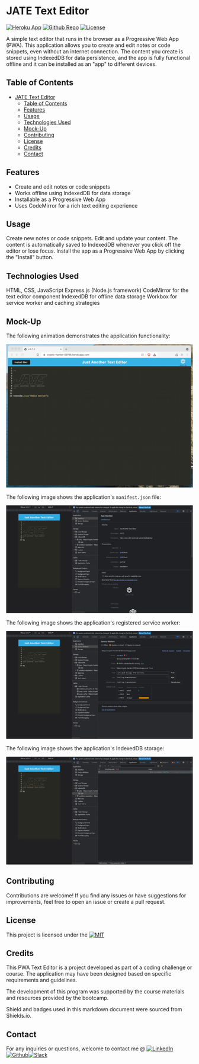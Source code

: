 # JATE Text Editor

 

[![Heroku App](https://img.shields.io/badge/Heroku-Deployed-blueviolet?logo=heroku)](https://jate-text-editor-pwa-bbf3bbfe2365.herokuapp.com/)
[![Github Repo](https://img.shields.io/badge/GitHub_Project_Board-Deployed-blue?logo=github)](https://github.com/jenho-webdev/JATE_Text_Editor)
[![License](https://img.shields.io/badge/License-MIT-blue.svg)](https://github.com/jenho-webdev/Jate_Text_Editor/blob/main/LICENSE)


A simple text editor that runs in the browser as a Progressive Web App (PWA). This application allows you to create and edit notes or code snippets, even without an internet connection. The content you create is stored using IndexedDB for data persistence, and the app is fully functional offline and it can be installed as an "app" to different devices. 

## Table of Contents

- [JATE Text Editor](#jate-text-editor)
  - [Table of Contents](#table-of-contents)
  - [Features](#features)
  - [Usage](#usage)
  - [Technologies Used](#technologies-used)
  - [Mock-Up](#mock-up)
  - [Contributing](#contributing)
  - [License](#license)
  - [Credits](#credits)
  - [Contact](#contact)
## Features

- Create and edit notes or code snippets
- Works offline using IndexedDB for data storage
- Installable as a Progressive Web App
- Uses CodeMirror for a rich text editing experience

## Usage
Create new notes or code snippets.
Edit and update your content.
The content is automatically saved to IndexedDB whenever you click off the editor or lose focus.
Install the app as a Progressive Web App by clicking the "Install" button.

## Technologies Used
HTML, CSS, JavaScript
Express.js (Node.js framework)
CodeMirror for the text editor component
IndexedDB for offline data storage
Workbox for service worker and caching strategies

## Mock-Up

The following animation demonstrates the application functionality:

![Demonstration of the finished Module 19 Challenge being used in the browser and then installed.](./Assets/00-demo.gif)

The following image shows the application's `manifest.json` file:

![Demonstration of the finished Module 19 Challenge with a manifest file in the browser.](./Assets/01-manifest.png)

The following image shows the application's registered service worker:

![Demonstration of the finished Module 19 Challenge with a registered service worker in the browser.](./Assets/02-service-worker.png)

The following image shows the application's IndexedDB storage:

![Demonstration of the finished Module 19 Challenge with a IndexedDB storage named 'jate' in the browser.](./Assets/03-idb-storage.png)


## Contributing
Contributions are welcome! If you find any issues or have suggestions for improvements, feel free to open an issue or create a pull request.

## License
This project is licensed under the [![MIT](https://img.shields.io/badge/License-MIT-lightgrey.svg)](https://github.com/jenho-webdev/Jate_Text_Editor/blob/main/LICENSE)

## Credits

This PWA Text Editor is a project developed as part of a coding challenge or course. The application may have been designed based on specific requirements and guidelines.

The development of this program was supported by the course materials and resources provided by the bootcamp.

Shield and badges used in this markdown document were sourced from Shields.io.

## Contact

For any inquiries or questions, welcome to contact me @
[![LinkedIn][linkedin-shield]](https://www.linkedin.com/in/jen-h-202a1723/)[![Github][Github-shield]](https://github.com/jenho-webdev/Personal-Portfolio)[![Slack][slack-shield]](https://jenworkspace-as73396.slack.com/archives/C052QLTJQHG)

<!-- MARKDOWN LINKS & IMAGES -->
<!-- https://www.markdownguide.org/basic-syntax/#reference-style-links -->
[linkedin-shield]: https://img.shields.io/badge/-LinkedIn-black.svg?style=for-the-badge&logo=linkedin&colorB=555
[Github-shield]:https://img.shields.io/badge/GitHub-100000?style=for-the-badge&logo=github&logoColor=white
[slack-shield]:https://img.shields.io/badge/Slack-4A154B?style=for-the-badge&logo=slack&logoColor=white

